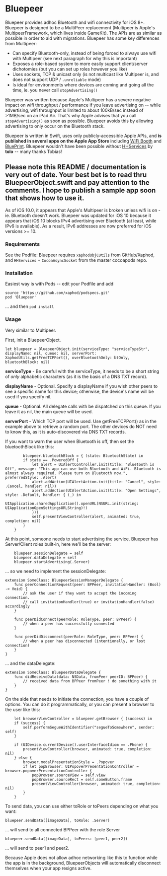 # Bluepeer

Bluepeer provides adhoc Bluetooth and wifi connectivity for iOS 8+. Bluepeer is designed to be a MultiPeer replacement (Multipeer is Apple's MultipeerFramework, which lives inside GameKit). The APIs are as similar as possible in order to aid with migrations. Bluepeer has some key differences from Multipeer:

- Can specify Bluetooth-only, instead of being forced to always use wifi with Multipeer (see next paragraph for why this is important)
- Exposes a role-based system to more easily support client/server dichotomies (but you can set up roles however you like)
- Uses sockets, TCP & unicast only (is not multicast like Multipeer is, and does not support UDP / `.unreliable` mode)
- Is ideal for environments where devices are coming and going all the time, ie. you never call `stopAdvertising()`

Bluepeer was written because Apple's Multipeer has a severe negative impact on wifi throughput / performance if you leave advertising on -- while advertising, wifi throughput is limited to about 100kB/sec instead of >1MB/sec on an iPad Air. That's why Apple advises that you call `stopAdvertising()` as soon as possible. Bluepeer avoids this by allowing advertising to only occur on the Bluetooth stack.

Bluepeer is written in Swift, uses only publicly-accessible Apple APIs, and **is published in several apps on the Apple App Store** including [WiFi Booth](http://thewifibooth.com) and [BluePrint](https://thewifibooth.com/blueprint/). Bluepeer wouldn't have been possible without [HHServices](https://github.com/tolo/HHServices) by **tolo** -- many thanks Tobias!

## Please note this README / documentation is very out of date. Your best bet is to read thru BluepeerObject.swift and pay attention to the comments. I hope to publish a sample app soon that shows how to use it.

As of iOS 10.0, it appears that Apple's Multipeer is broken unless wifi is on - ie. Bluetooth doesn't work. Bluepeer was updated for iOS 10 because it appears that iOS 10 blocks IPv4 advertising over Bluetooth (at least, while IPv6 is available). As a result, IPv6 addresses are now preferred for iOS versions >= 10.

### Requirements
See the Podfile: Bluepeer requires `xaphodObjCUtils` from GitHub/Xaphod, and `HHServices` + `CocoaAsyncSocket` from the master cocoapods repo.

### Installation

Easiest way is with Pods -- edit your Podfile and add

```
source 'https://github.com/xaphod/podspecs.git'
pod 'Bluepeer'
```
... and then `pod install`

### Usage

Very similar to Multipeer. 

First, init a BluepeerObject.

```let bluepeer = BluepeerObject.init(serviceType: "serviceTypeStr", displayName: nil, queue: nil, serverPort: XaphodUtils.getFreeTCPPort(), overBluetoothOnly: btOnly, bluetoothBlock: nil)```

**serviceType** - Be careful with the serviceType, it needs to be a short string of *only* alphabetic characters (as it is the basis of a DNS TXT record). 

**displayName** - Optional. Specify a displayName if you wish other peers to see a specific name for this device; otherwise, the device's name will be used if you specify nil. 

**queue** - Optional. All delegate calls with be dispatched on this queue. If you leave it as nil, the main queue will be used.

**serverPort** - Which TCP port will be used. Use getFreeTCPPort() as in the example above to retrieve a random port. The other devices do NOT need to know this, as it is auto-discovered via DNS TXT records.

If you want to warn the user when Bluetooth is off, then set the bluetoothBlock like this:

            bluepeer.bluetoothBlock = { (state: BluetoothState) in
            if state == .PoweredOff {
                let alert = UIAlertController.init(title: "Bluetooth is Off", message: "This app can use both Bluetooth and WiFi. Bluetooth is almost always required. Please turn on Bluetooth now.", preferredStyle: .Alert)
                alert.addAction(UIAlertAction.init(title: "Cancel", style: .Cancel, handler: nil))
                alert.addAction(UIAlertAction.init(title: "Open Settings", style: .Default, handler: { (_) in
                    UIApplication.sharedApplication().openURL(NSURL.init(string: UIApplicationOpenSettingsURLString)!)
                }))
                self.presentViewController(alert, animated: true, completion: nil)
            }
        }

At this point, someone needs to start advertising the service. Bluepeer has Server/Client roles built-in, here we'll be the server:

        bluepeer.sessionDelegate = self
        bluepeer.dataDelegate = self
        bluepeer.startAdvertising(.Server)

... so we need to implement the sessionDelegate:

    extension SomeClass: BluepeerSessionManagerDelegate {
        func peerConnectionRequest(peer: BPPeer, invitationHandler: (Bool) -> Void) {
            // ask the user if they want to accept the incoming connection. 
            // call invitationHandler(true) or invitationHandler(false) accordingly
        }
        
        func peerDidConnect(peerRole: RoleType, peer: BPPeer) {
            // when a peer has successfully connected
        }
        
        func peerDidDisconnect(peerRole: RoleType, peer: BPPeer) {
            // when a peer has disconnected (intentionally, or lost connection)
        }
    }

... and the dataDelegate:

    extension SomeClass: BluepeerDataDelegate {
        func didReceiveData(data: NSData, fromPeer peerID: BPPeer) {
            // received data from BPPeer fromPeer ! do something with it
        }
    }

On the side that needs to initiate the connection, you have a couple of options. You can do it programmatically, or you can present a browser to the user like this:

        let browserViewController = bluepeer.getBrowser { (success) in
        if (success) {
            self.performSegueWithIdentifier("segueToSomewhere", sender: self)
        }
        
        if (UIDevice.currentDevice().userInterfaceIdiom == .Phone) {
            presentViewController(browser, animated: true, completion: nil)
        } else {
            browser.modalPresentationStyle = .Popover
            if let popBrowser: UIPopoverPresentationController = browser.popoverPresentationController {
                popBrowser.sourceView = self.view
                popBrowser.sourceRect = self.someButton.frame
                presentViewController(browser, animated: true, completion: nil)
            }
        }

To send data, you can use either toRole or toPeers depending on what you want:

    bluepeer.sendData([imageData], toRole: .Server)
... will send to all connected BPPeer with the role Server

    bluepeer.sendData([imageData], toPeers: [peer1, peer2])
... will send to peer1 and peer2.

Because Apple does not allow adhoc networking like this to function while the app is in the background, BluepeerObjects will automatically disconnect themselves when your app resigns active.

 
